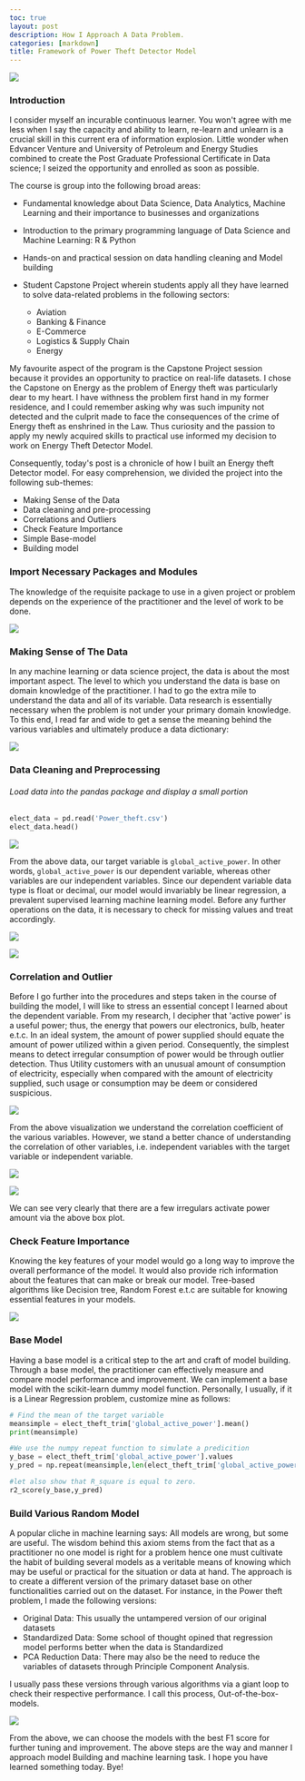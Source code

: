 ```yaml
---
toc: true
layout: post
description: How I Approach A Data Problem.
categories: [markdown]
title: Framework of Power Theft Detector Model
---
```


![](/images/theft.png)

### Introduction
I consider myself an incurable continuous learner. You won't agree with me less when I say the capacity and ability to learn, re-learn and unlearn is a crucial skill in this current era of information explosion.
Little wonder when Edvancer Venture and University of Petroleum and Energy Studies combined to create the Post Graduate Professional Certificate in Data science; I seized the opportunity and enrolled as soon as possible.

The course is group into the following broad areas:

- Fundamental knowledge about Data Science, Data Analytics, Machine Learning and their importance to businesses and organizations

- Introduction to the primary programming language of Data Science and Machine Learning: R & Python

-  Hands-on and practical session on data handling cleaning and Model building

-  Student Capstone Project wherein students apply all they have learned to solve data-related problems in the following sectors:

    - Aviation
    - Banking & Finance
    - E-Commerce
    - Logistics & Supply Chain
    - Energy

My favourite aspect of the program is the Capstone Project session because it provides an opportunity to practice on real-life datasets. I chose the Capstone on Energy as the problem of Energy theft was particularly dear to my heart. I have withness the problem first hand in my former residence, and I could remember asking why was such impunity not detected and the culprit made to face the consequences of the crime of Energy theft as enshrined in the Law.
Thus curiosity and the passion to apply my newly acquired skills to practical use informed my decision to work on Energy Theft Detector Model.

Consequently, today's post is a chronicle of how I built an Energy theft Detector model.
For easy comprehension, we divided the project into the following sub-themes:

-  Making Sense of the Data
-  Data cleaning and pre-processing
-  Correlations and Outliers
- Check Feature Importance
- Simple Base-model
- Building model

### Import Necessary Packages and Modules
The knowledge of the requisite package to use in a given project or problem depends on the experience of the practitioner and the level of work to be done.

![](/images/package.png)

### Making Sense of The Data
In any machine learning or data science project, the data is about the most important aspect. The level to which you understand the data is base on domain knowledge of the practitioner. I had to go the extra mile to understand the data and all of its variable. Data research is essentially necessary when the problem is not under your primary domain knowledge. To this end, I read far and wide to get a sense the meaning behind the various variables and ultimately produce a data dictionary:

![](/images/data_dict.png)

### Data Cleaning and Preprocessing

###### Load data into the pandas package and display a small portion

```Python
elect_data = pd.read('Power_theft.csv')
elect_data.head()
```
![](/images/data_head.png)

From the above data, our target variable is `global_active_power`. In other words, `global_active_power` is our dependent variable, whereas other variables are our independent variables.
Since our dependent variable data type is float or decimal, our model would invariably be linear regression, a prevalent supervised learning machine learning model. Before any further operations on the data, it is necessary to check for missing values and treat accordingly.

![](/images/pct_missing.png)

![](/images/missing_viz.png)

### Correlation and Outlier

Before I go further into the procedures and steps taken in the course of building the model, I will like to stress an essential concept I learned about the dependent variable. From my research, I decipher that 'active power' is a useful power; thus, the energy that powers our electronics, bulb, heater e.t.c. In an ideal system, the amount of power supplied should equate the amount of power utilized within a given period. Consequently, the simplest means to detect irregular consumption of power would be through outlier detection. Thus Utility customers with an unusual amount of consumption of electricity, especially when compared with the amount of electricity supplied, such usage or consumption may be deem or considered suspicious.

![](/images/heat_map.png)

From the above visualization we understand the correlation coefficient of the various variables. However, we stand a better chance of understanding the correlation of other variables, i.e. independent variables with the target variable or independent variable.

![](/images/feature_corr.png)

![](/images/box_plot.png)

We can see very clearly that there are a few irregulars activate power amount via the above box plot.

### Check Feature Importance
Knowing the key features of your model would go a long way to improve the overall performance of the model. It would also provide rich information about the features that can make or break our model.
Tree-based algorithms like Decision tree, Random Forest e.t.c are suitable for knowing essential features in your models.

![](/images/features.png)


### Base Model
Having a base model is a critical step to the art and craft of model building. Through a base model, the practitioner can effectively measure and compare model performance and improvement. We can implement a base model with the scikit-learn dummy model function. Personally, I usually, if it is a Linear Regression problem, customize mine as follows:

```Python
# Find the mean of the target variable
meansimple = elect_theft_trim['global_active_power'].mean()
print(meansimple)

#We use the numpy repeat function to simulate a predicition
y_base = elect_theft_trim['global_active_power'].values
y_pred = np.repeat(meansimple,len(elect_theft_trim['global_active_power']))

#let also show that R_square is equal to zero.
r2_score(y_base,y_pred)
```


### Build Various Random Model
A popular cliche in machine learning says: All models are wrong, but some are useful. The wisdom behind this axiom stems from the fact that as a practitioner no one model is right for a problem hence one must cultivate the habit of building several models as a veritable means of knowing which may be useful or practical for the situation or data at hand.
The approach is to create a different version of the primary dataset base on other functionalities carried out on the dataset. For instance, in the Power theft problem, I made the following versions:

- Original Data: This usually the untampered version of our original datasets
- Standardized Data: Some school of thought opined that regression model performs better when the data is Standardized
- PCA Reduction Data: There may also be the need to reduce the variables of datasets through Principle Component Analysis.

I usually pass these versions through various algorithms via a giant loop to check their respective performance. I call this process, Out-of-the-box-models.

![](/images/perform.png)

From the above, we can choose the models with the best F1 score for further tuning and improvement.
The above steps are the way and manner I approach model Building and machine learning task. I hope you have learned something today.
Bye!
